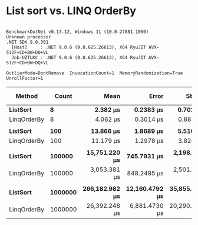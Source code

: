 # List<T> sort vs. LINQ OrderBy



```

BenchmarkDotNet v0.13.12, Windows 11 (10.0.27881.1000)
Unknown processor
.NET SDK 9.0.301
  [Host]     : .NET 9.0.6 (9.0.625.26613), X64 RyuJIT AVX-512F+CD+BW+DQ+VL
  Job-UZTLKC : .NET 9.0.6 (9.0.625.26613), X64 RyuJIT AVX-512F+CD+BW+DQ+VL

OutlierMode=DontRemove  InvocationCount=1  MemoryRandomization=True  
UnrollFactor=1  

```
| Method      | Count   | Mean           | Error          | StdDev         | Median         | Ratio | RatioSD | Allocated | Alloc Ratio |
|------------ |-------- |---------------:|---------------:|---------------:|---------------:|------:|--------:|----------:|------------:|
| **ListSort**    | **8**       |       **2.382 μs** |      **0.2383 μs** |      **0.7027 μs** |       **2.300 μs** |  **1.00** |    **0.00** |      **64 B** |        **1.00** |
| LinqOrderBy | 8       |       4.062 μs |      0.3014 μs |      0.8886 μs |       3.800 μs |  1.85 |    0.65 |     528 B |        8.25 |
|             |         |                |                |                |                |       |         |           |             |
| **ListSort**    | **100**     |      **13.866 μs** |      **1.8689 μs** |      **5.5105 μs** |      **11.600 μs** |  **1.00** |    **0.00** |     **400 B** |        **1.00** |
| LinqOrderBy | 100     |      11.179 μs |      1.2978 μs |      3.8265 μs |      12.100 μs |  0.87 |    0.37 |     528 B |        1.32 |
|             |         |                |                |                |                |       |         |           |             |
| **ListSort**    | **100000**  |  **15,751.220 μs** |    **745.7931 μs** |  **2,198.9877 μs** |  **15,067.400 μs** |  **1.00** |    **0.00** |     **112 B** |        **1.00** |
| LinqOrderBy | 100000  |   3,053.381 μs |    848.2495 μs |  2,501.0828 μs |   1,756.700 μs |  0.20 |    0.17 |     192 B |        1.71 |
|             |         |                |                |                |                |       |         |           |             |
| **ListSort**    | **1000000** | **266,182.982 μs** | **12,160.4792 μs** | **35,855.4473 μs** | **256,866.850 μs** |  **1.00** |    **0.00** |      **64 B** |        **1.00** |
| LinqOrderBy | 1000000 |  26,392.248 μs |  6,881.4730 μs | 20,290.1783 μs |  17,628.150 μs |  0.10 |    0.08 |     240 B |        3.75 |
